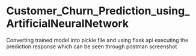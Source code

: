 # Customer_Churn_Prediction_using_ArtificialNeuralNetwork

Converting trained model into pickle file and using flask api executing the prediction response which can be seen through postman screenshot
